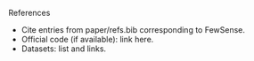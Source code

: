 References

- Cite entries from paper/refs.bib corresponding to FewSense.
- Official code (if available): link here.
- Datasets: list and links.
